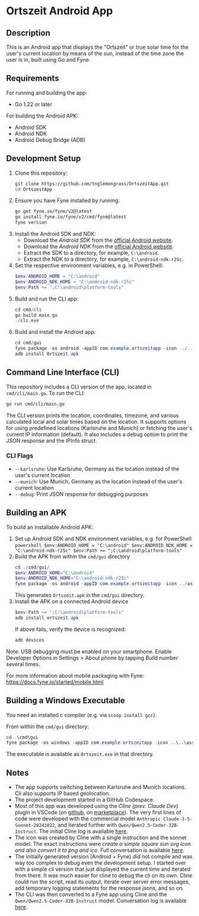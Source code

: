 # Ortszeit Android App

## Description

This is an Android app that displays the "Ortszeit" or true solar time for the user's current location by means of the sun, instead of the time zone the user is in, built using Go and Fyne.

## Requirements

For running and building the app:
- Go 1.22 or later

For building the Android APK:
- Android SDK
- Android NDK
- Android Debug Bridge (ADB)

## Development Setup

1. Clone this repository:
   ```sh
   git clone https://github.com/tnglemongrass/OrtszeitApp.git
   cd OrtszeitApp
   ```
2. Ensure you have Fyne installed by running:
   ```sh
   go get fyne.io/fyne/v2@latest
   go install fyne.io/fyne/v2/cmd/fyne@latest
   fyne version
   ```
3. Install the Android SDK and NDK:
   - Download the _Android SDK_ from the [official Android website](https://developer.android.com/studio#downloads).
   - Download the _Android NDK_ from the [official Android website](https://developer.android.com/ndk/downloads).
   - Extract the SDK to a directory, for example, `C:\android`.
   - Extract the NDK to a directory, for example, `C:\android-ndk-r25c`.
4. Set the respective environment variables, e.g. in PowerShell:
   ```powershell
   $env:ANDROID_HOME = "C:\android"
   $env:ANDROID_NDK_HOME = "C:\android-ndk-r25c"
   $env:Path += ";C:\android\platform-tools"
   ```
5. Build and run the CLI app:
   ```powershell
   cd cmd/cli
   go build main.go
   ./cli.exe
   ```
6. Build and install the Android app:
   ```powershell
   cd cmd/gui
   fyne package -os android -appID com.example.ortszeitapp -icon ../../assets/icons/sun.png -name Ortszeit
   adb install Ortszeit.apk
   ```

## Command Line Interface (CLI)

This repository includes a CLI version of the app, located in `cmd/cli/main.go`. To run the CLI:

```sh
go run cmd/cli/main.go
```

The CLI version prints the location, coordinates, timezone, and various calculated local and solar times based on the location. It supports options for using predefined locations (Karlsruhe and Munich) or fetching the user's current IP information (default). It also includes a debug option to print the JSON response and the IPInfo struct.

### CLI Flags

- `--karlsruhe`: Use Karlsruhe, Germany as the location instead of the user's current location
- `--munich`: Use Munich, Germany as the location instead of the user's current location
- `--debug`: Print JSON response for debugging purposes

## Building an APK

To build an installable Android APK:

1. Set up Android SDK and NDK environment variables, e.g. for PowerShell
       ```powershell
       $env:ANDROID_HOME = "C:\android"
       $env:ANDROID_NDK_HOME = "C:\android-ndk-r25c"
       $env:Path += ";C:\android\platform-tools"
       ```
2. Build the APK from within the `cmd/gui` directory
   ```powershell
   cd ./cmd/gui/
   $env:ANDROID_HOME="C:\android"
   $env:ANDROID_NDK_HOME="C:\android-ndk-r25c"
   fyne package -os android -appID com.example.ortszeitapp -icon ../assets/icons/sun.png -name Ortszeit
   ```
   This generates `Ortszeit.apk` in the `cmd/gui` directory.
3. Install the APK on a connected Android device
     ```powershell
     $env:Path += ";C:\android\platform-tools"
     adb install ortszeit.apk
     ```
   If above fails, verify the device is recognized:
   ```sh
   adb devices
   ```

Note: USB debugging must be enabled on your smartphone. Enable Developer Options in Settings > About phone by tapping Build number several times.

For more information about mobile packaging with Fyne: https://docs.fyne.io/started/mobile.html

## Building a Windows Executable

You need an installed c compiler (e.g. via `scoop install gcc`).

From within the `cmd/gui` directory:
   ```powershell
   cd .\cmd\gui
   fyne package -os windows -appID com.example.ortszeitapp -icon ..\..\assets\icons\sun.png -name Ortszeit
   ```

The executable is available as `Ortszeit.exe` in that directory.

## Notes

- The app supports switching between Karlsruhe and Munich locations. Cli also supports IP based geolocation.
- The project development started in a GitHub Codespace.
- Most of this app was developed using the _Cline (prev. Claude Dev)_ plugin in VSCode (on [github](https://github.com/cline/cline), on [marketplace](https://marketplace.visualstudio.com/items?itemName=saoudrizwan.claude-dev)). The very first lines of code were developed with the commercial model `Anthropic Claude-3-5-Sonnet-20241022`, and iterated further with `Qwen/Qwen2.5-Coder-32B-Instruct`. The initial Cline log is available [here](cline-logs/cline_task_jan-4-2025_2-29-03-pm.md).
- The icon was created by Cline with a single instruction and the sonnet model. The exact instructions were _create a simple square sun svg icon and also convert it to png and ico_. Full conversation is available [here](cline-logs/cline_task_jan-4-2025_3-23-06-pm.md).
- The initially generated version (Android + Fyne) did not compile and was way too complex to debug even the development setup. I started over with a simple cli version that just displayed the current time and iterated from there. It was much easier for cline to debug the cli on its own. Cline could run the script, read its output, iterate over server error messages, add temporary logging statements for the response jsons, and so on.
- The CLI was then converted to a Fyne app using Cline and the `Qwen/Qwen2.5-Coder-32B-Instruct` model. Conversation log is available [here](cline-logs/cline_task_jan-5-2025_11-21-30-am.md).
